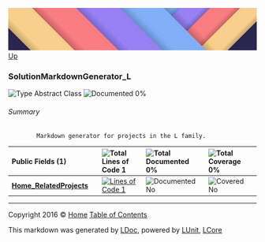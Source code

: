 ![](../Content/LDoc-banner-small.png "")
[Up](../LDoc.md)

### SolutionMarkdownGenerator_L

![Type Abstract Class](http://b.repl.ca/v1/Type-Abstract%20Class-blue.png "") ![Documented 0%](http://b.repl.ca/v1/Documented-0%25-red.png "")




###### Summary

            Markdown generator for projects in the L family.
            

Public   Fields (1) |  | ![Total Lines of Code 1](http://b.repl.ca/v1/Total%20Lines%20of%20Code-1-blue.png "") | ![Total Documented 0%](http://b.repl.ca/v1/Total%20Documented-0%25-red.png "") | ![Total Coverage 0%](http://b.repl.ca/v1/Total%20Coverage-0%25-red.png "")
:---  | :---  | :---  | :---  | :--- 
**[Home_RelatedProjects](SolutionMarkdownGenerator_L_Home_RelatedProjects.md)** |  | [![Lines of Code 1](http://b.repl.ca/v1/Lines%20of%20Code-1-blue.png "")](../Markdown/SolutionMarkdownGenerator_L.cs#L12) | ![Documented No](http://b.repl.ca/v1/Documented-No-red.png "") | ![Covered No](http://b.repl.ca/v1/Covered-No-red.png "")




---

Copyright 2016 &copy; [Home](../../README.md) [Table of Contents](../../TableOfContents.md)

This markdown was generated by [LDoc](https://github.com/CodeSingularity/LDoc), powered by [LUnit](https://github.com/CodeSingularity/LUnit), [LCore](https://github.com/CodeSingularity/LCore)
